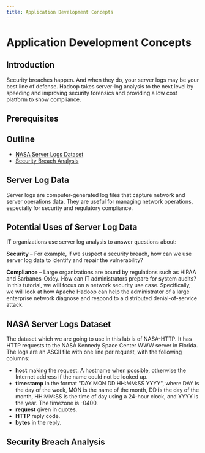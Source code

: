 ```yaml
---
title: Application Development Concepts
---
```


# Application Development Concepts

## Introduction

Security breaches happen. And when they do, your server logs may be your best line of defense. Hadoop takes server-log analysis to the next level by speeding and improving security forensics and providing a low cost platform to show compliance.

## Prerequisites

## Outline

- [NASA Server Logs Dataset](#nasa-server-logs-dataset)
- [Security Breach Analysis](#security-breach-analysis)

## Server Log Data

Server logs are computer-generated log files that capture network and server operations data. They are useful for managing network operations, especially for security and regulatory compliance.

## Potential Uses of Server Log Data

IT organizations use server log analysis to answer questions about:

**Security** – For example, if we suspect a security breach, how can we use server log data to identify and repair the vulnerability?

**Compliance** – Large organizations are bound by regulations such as HIPAA and Sarbanes-Oxley. How can IT administrators prepare for system audits?
In this tutorial, we will focus on a network security use case. Specifically, we will look at how Apache Hadoop can help the administrator of a large enterprise network diagnose and respond to a distributed denial-of-service attack.

## NASA Server Logs Dataset

The dataset which we are going to use in this lab is of NASA-HTTP. It has HTTP requests to the NASA Kennedy Space Center WWW server in Florida. The logs are an ASCII file with one line per request, with the following columns:

- **host** making the request. A hostname when possible, otherwise the Internet address if the name could not be looked up.
- **timestamp** in the format "DAY MON DD HH:MM:SS YYYY", where DAY is the day of the week, MON is the name of the month, DD is the day of the month, HH:MM:SS is the time of day using a 24-hour clock, and YYYY is the year. The timezone is -0400.
- **request** given in quotes.
- **HTTP** reply code.
- **bytes** in the reply.

## Security Breach Analysis
